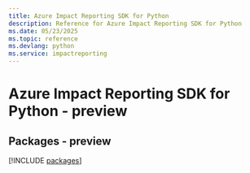 ```yaml
---
title: Azure Impact Reporting SDK for Python
description: Reference for Azure Impact Reporting SDK for Python
ms.date: 05/23/2025
ms.topic: reference
ms.devlang: python
ms.service: impactreporting
---
```

# Azure Impact Reporting SDK for Python - preview
## Packages - preview
[!INCLUDE [packages](impact-reporting-index.md)]